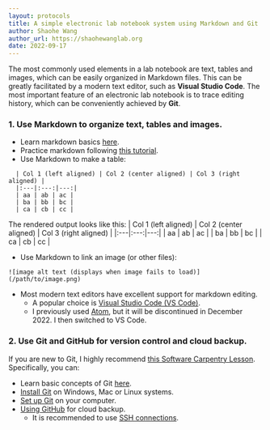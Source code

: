 ```yaml
---
layout: protocols
title: A simple electronic lab notebook system using Markdown and Git
author: Shaohe Wang
author_url: https://shaohewanglab.org
date: 2022-09-17
---
```


The most commonly used elements in a lab notebook are text, tables and images, which can be easily organized in Markdown files. This can be greatly facilitated by a modern text editor, such as **Visual Studio Code**. The most important feature of an electronic lab notebook is to trace editing history, which can be conveniently achieved by **Git**.

### 1. Use Markdown to organize text, tables and images.

* Learn markdown basics [here](https://www.markdownguide.org/basic-syntax/).
* Practice markdown following [this tutorial](https://www.markdowntutorial.com/).
* Use Markdown to make a table:
```
  | Col 1 (left aligned) | Col 2 (center aligned) | Col 3 (right aligned) |
  |:---|:---:|---:|
  | aa | ab | ac |
  | ba | bb | bc |
  | ca | cb | cc |
```
The rendered output looks like this:
  | Col 1 (left aligned) | Col 2 (center aligned) | Col 3 (right aligned) |
  |:---|:---:|---:|
  | aa | ab | ac |
  | ba | bb | bc |
  | ca | cb | cc |
* Use Markdown to link an image (or other files):
```
![image alt text (displays when image fails to load)](/path/to/image.png)
```
* Most modern text editors have excellent support for markdown editing.
  * A popular choice is [Visual Studio Code (VS Code)](https://code.visualstudio.com/).
  * I previously used [Atom](https://atom.io/), but it will be discontinued in December 2022. I then switched to VS Code.


### 2. Use Git and GitHub for version control and cloud backup.

If you are new to Git, I highly recommend [this Software Carpentry Lesson](https://swcarpentry.github.io/git-novice/index.html). Specifically, you can:
* Learn basic concepts of Git [here](https://swcarpentry.github.io/git-novice/01-basics/index.html).
* [Install Git](https://carpentries.github.io/workshop-template/#git) on Windows, Mac or Linux systems.
* [Set up Git](https://swcarpentry.github.io/git-novice/02-setup/index.html) on your computer.
* [Using GitHub](https://swcarpentry.github.io/git-novice/07-github/index.html) for cloud backup.
  * It is recommended to use [SSH connections](https://docs.github.com/en/authentication/connecting-to-github-with-ssh).
